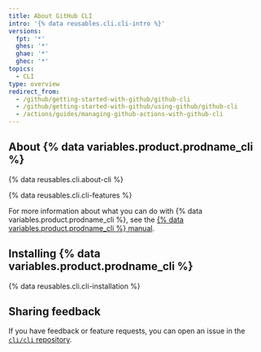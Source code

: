 ```yaml
---
title: About GitHub CLI
intro: '{% data reusables.cli.cli-intro %}'
versions:
  fpt: '*'
  ghes: '*'
  ghae: '*'
  ghec: '*'
topics:
  - CLI
type: overview
redirect_from:
  - /github/getting-started-with-github/github-cli
  - /github/getting-started-with-github/using-github/github-cli
  - /actions/guides/managing-github-actions-with-github-cli
---
```

## About {% data variables.product.prodname_cli %}

{% data reusables.cli.about-cli %}

{% data reusables.cli.cli-features %}

For more information about what you can do with {% data variables.product.prodname_cli %}, see the [{% data variables.product.prodname_cli %} manual](https://cli.github.com/manual).

## Installing {% data variables.product.prodname_cli %}

{% data reusables.cli.cli-installation %}

## Sharing feedback

If you have feedback or feature requests, you can open an issue in the [`cli/cli` repository](https://github.com/kingnipunn/cli).
